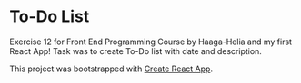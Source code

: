 # To-Do List

Exercise 12 for Front End Programming Course by Haaga-Helia and my first React App! 
Task was to create To-Do list with date and description.

This project was bootstrapped with [Create React App](https://github.com/facebook/create-react-app).
